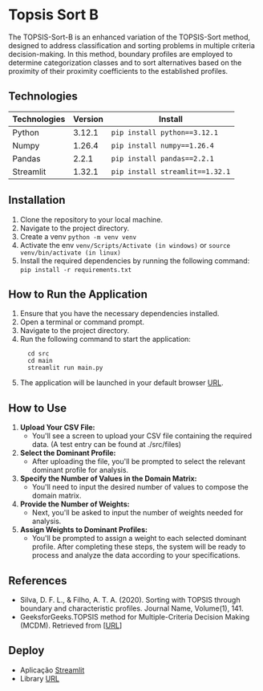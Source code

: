 # Topsis Sort B

 The TOPSIS-Sort-B is an enhanced variation of the TOPSIS-Sort method, designed to address classification and sorting problems in multiple criteria decision-making. In this method, boundary profiles are employed to determine categorization classes and to sort alternatives based on the proximity of their proximity coefficients to the established profiles.

## Technologies
| Technologies | Version | Install                               |
|--------------|---------|---------------------------------------|
| Python       | 3.12.1  | `pip install python==3.12.1`          |
| Numpy        | 1.26.4  | `pip install numpy==1.26.4`           |
| Pandas       | 2.2.1   | `pip install pandas==2.2.1`           |
| Streamlit    | 1.32.1  | `pip install streamlit==1.32.1`       |

## Installation
1. Clone the repository to your local machine.
2. Navigate to the project directory.
3. Create a venv `python -m venv venv`
4. Activate the env `venv/Scripts/Activate (in windows)` or `source venv/bin/activate (in linux)`
5. Install the required dependencies by running the following command: `pip install -r requirements.txt`
## How to Run the Application
1. Ensure that you have the necessary dependencies installed.
2. Open a terminal or command prompt.
3. Navigate to the project directory.
4. Run the following command to start the application:
    ````
      cd src 
      cd main
      streamlit run main.py
   ```` 
5. The application will be launched in your default browser [URL](http://localhost:8501).

## How to Use

1. **Upload Your CSV File:**
   - You'll see a screen to upload your CSV file containing the required data. (A test entry can be found at ./src/files)
2. **Select the Dominant Profile:** 
   - After uploading the file, you'll be prompted to select the relevant dominant profile for analysis.
3. **Specify the Number of Values in the Domain Matrix:**
   - You'll need to input the desired number of values to compose the domain matrix.
4. **Provide the Number of Weights:**
   - Next, you'll be asked to input the number of weights needed for analysis.
5. **Assign Weights to Dominant Profiles:**
   - You'll be prompted to assign a weight to each selected dominant profile.
After completing these steps, the system will be ready to process and analyze the data according to your specifications.

## References

- Silva, D. F. L., & Filho, A. T. A. (2020). Sorting with TOPSIS through boundary and characteristic profiles. Journal Name, Volume(1), 141.
- GeeksforGeeks.TOPSIS method for Multiple-Criteria Decision Making (MCDM). Retrieved from [[URL](https://www.geeksforgeeks.org/topsis-method-for-multiple-criteria-decision-making-mcdm/)]

## Deploy
- Aplicação [Streamlit](https://topsis-sort-b-vgccjx9qm7l8j6tukepdvn.streamlit.app)
- Library [URL](https://pypi.org/project/TOPSIS-Sort-B/)

